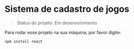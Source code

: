 # Sistema de cadastro de jogos

> Status do projeto: Em desenvolvimento 

Para rodar esse projeto na sua máquina, por favor digite: 

```
npm install react 
```



